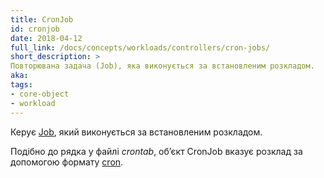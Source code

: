 ```yaml
---
title: CronJob
id: cronjob
date: 2018-04-12
full_link: /docs/concepts/workloads/controllers/cron-jobs/
short_description: >
Повторювана задача (Job), яка виконується за встановленим розкладом.
aka: 
tags:
- core-object
- workload
---
```

 Керує [Job](/docs/concepts/workloads/controllers/job/), який виконується за встановленим розкладом.

<!--more-->

Подібно до рядка у файлі *crontab*, обʼєкт CronJob вказує розклад за допомогою формату [cron](https://en.wikipedia.org/wiki/Cron).

